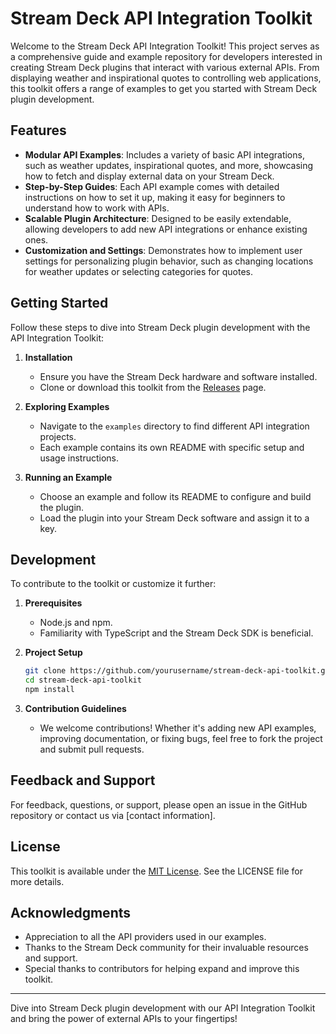 # Stream Deck API Integration Toolkit

Welcome to the Stream Deck API Integration Toolkit! This project serves as a comprehensive guide and example repository for developers interested in creating Stream Deck plugins that interact with various external APIs. From displaying weather and inspirational quotes to controlling web applications, this toolkit offers a range of examples to get you started with Stream Deck plugin development.

## Features

- **Modular API Examples**: Includes a variety of basic API integrations, such as weather updates, inspirational quotes, and more, showcasing how to fetch and display external data on your Stream Deck.
- **Step-by-Step Guides**: Each API example comes with detailed instructions on how to set it up, making it easy for beginners to understand how to work with APIs.
- **Scalable Plugin Architecture**: Designed to be easily extendable, allowing developers to add new API integrations or enhance existing ones.
- **Customization and Settings**: Demonstrates how to implement user settings for personalizing plugin behavior, such as changing locations for weather updates or selecting categories for quotes.

## Getting Started

Follow these steps to dive into Stream Deck plugin development with the API Integration Toolkit:

1. **Installation**
    - Ensure you have the Stream Deck hardware and software installed.
    - Clone or download this toolkit from the [Releases](#) page.

2. **Exploring Examples**
    - Navigate to the `examples` directory to find different API integration projects.
    - Each example contains its own README with specific setup and usage instructions.

3. **Running an Example**
    - Choose an example and follow its README to configure and build the plugin.
    - Load the plugin into your Stream Deck software and assign it to a key.

## Development

To contribute to the toolkit or customize it further:

1. **Prerequisites**
    - Node.js and npm.
    - Familiarity with TypeScript and the Stream Deck SDK is beneficial.

2. **Project Setup**
    ```bash
    git clone https://github.com/yourusername/stream-deck-api-toolkit.git
    cd stream-deck-api-toolkit
    npm install
    ```

3. **Contribution Guidelines**
    - We welcome contributions! Whether it's adding new API examples, improving documentation, or fixing bugs, feel free to fork the project and submit pull requests.

## Feedback and Support

For feedback, questions, or support, please open an issue in the GitHub repository or contact us via [contact information].

## License

This toolkit is available under the [MIT License](LICENSE). See the LICENSE file for more details.

## Acknowledgments

- Appreciation to all the API providers used in our examples.
- Thanks to the Stream Deck community for their invaluable resources and support.
- Special thanks to contributors for helping expand and improve this toolkit.

---
Dive into Stream Deck plugin development with our API Integration Toolkit and bring the power of external APIs to your fingertips!
